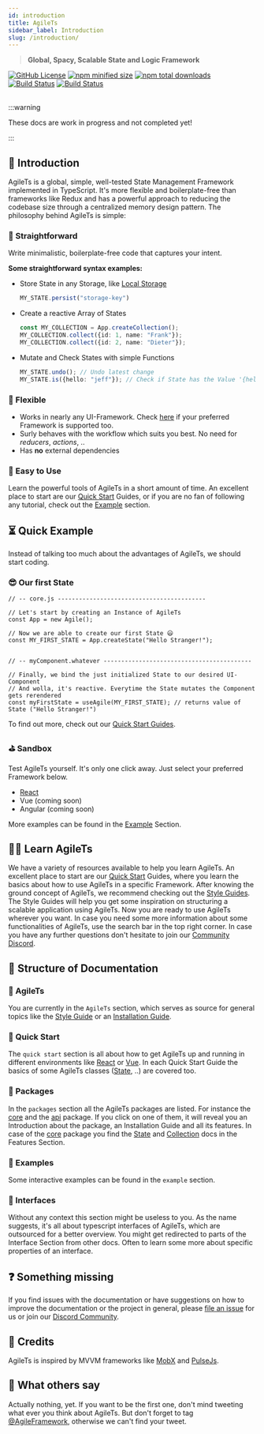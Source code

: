 ```yaml
---
id: introduction
title: AgileTs
sidebar_label: Introduction
slug: /introduction/
---
```


> **Global, Spacy, Scalable State and Logic Framework**

<a href="https://github.com/agile-ts/agile">
  <img src="https://img.shields.io/github/license/agile-ts/agile.svg?label=license&style=flat&colorA=293140&colorB=4a4872" alt="GitHub License"/></a>
<a href="https://npm.im/@agile-ts/core">
  <img src="https://img.shields.io/bundlephobia/min/@agile-ts/core.svg?label=minified%20size&style=flat&colorA=293140&colorB=4a4872" alt="npm minified size"/></a>
<a href="https://npm.im/@agile-ts/core">
  <img src="https://img.shields.io/npm/dt/@agile-ts/core.svg?label=downloads&style=flat&colorA=293140&colorB=4a4872" alt="npm total downloads"/></a>
<a href="https://github.com/agile-ts/agile/actions?query=workflow%3ARelease">
   <img src="https://github.com/agile-ts/agile/workflows/Release/badge.svg" alt="Build Status"/></a>
<a href="https://github.com/agile-ts/agile/actions?query=workflow%3A%22Test+All+Packages%22">
   <img src="https://github.com/agile-ts/agile/workflows/Test%20All%20Packages/badge.svg" alt="Build Status"/></a>

<br />
<br />

:::warning

These docs are work in progress
and not completed yet!

:::

## 👋 Introduction

AgileTs is a global, simple, well-tested State Management Framework implemented in TypeScript. 
It's more flexible and boilerplate-free than frameworks like Redux and has a powerful approach to reducing the codebase size through a
centralized memory design pattern. The philosophy behind AgileTs is simple:

### 🚅 Straightforward
Write minimalistic, boilerplate-free code that captures your intent.

**Some straightforward syntax examples:**

- Store State in any Storage, like [Local Storage](https://www.w3schools.com/html/html5_webstorage.asp)
  ```ts
  MY_STATE.persist("storage-key")
  ```
- Create a reactive Array of States
  ```ts
  const MY_COLLECTION = App.createCollection();
  MY_COLLECTION.collect({id: 1, name: "Frank"});
  MY_COLLECTION.collect({id: 2, name: "Dieter"});
  ```
- Mutate and Check States with simple Functions
  ```ts
  MY_STATE.undo(); // Undo latest change
  MY_STATE.is({hello: "jeff"}); // Check if State has the Value '{hello: "jeff"}'
  ```

### 🤸‍ Flexible

- Works in nearly any UI-Framework. Check [here](https://agile-ts.org/docs/frameworks) if your preferred Framework is supported too.
- Surly behaves with the workflow which suits you best. No need for _reducers_, _actions_, ..
- Has **no** external dependencies

### 🎯 Easy to Use

Learn the powerful tools of AgileTs in a short amount of time. An excellent place to start are
our [Quick Start](./Installation.md) Guides, or if you are no fan of following any tutorial, check out
the [Example](../examples) section.


## ⏳ Quick Example

Instead of talking too much about the advantages of AgileTs, we should start coding.

### 😎 Our first State

```tsx
// -- core.js ------------------------------------------

// Let's start by creating an Instance of AgileTs
const App = new Agile();

// Now we are able to create our first State 😃
const MY_FIRST_STATE = App.createState("Hello Stranger!");


// -- myComponent.whatever ------------------------------------------

// Finally, we bind the just initialized State to our desired UI-Component
// And wolla, it's reactive. Everytime the State mutates the Component gets rerendered
const myFirstState = useAgile(MY_FIRST_STATE); // returns value of State ("Hello Stranger!")
```

To find out more, check out our [Quick Start Guides](./Installation.md).

### ⛳️ Sandbox

Test AgileTs yourself. It's only one click away. Just select your preferred Framework below.

- [React](https://codesandbox.io/s/agilets-first-state-f12cz)
- Vue (coming soon)
- Angular (coming soon)

More examples can be found in the [Example](../examples/Indroduction.md) Section.

## 👨‍🏫 Learn AgileTs

We have a variety of resources available to help you learn AgileTs. An excellent place to start are
our [Quick Start](./Installation.md) Guides, where you learn the basics about how to use AgileTs in a specific
Framework. After knowing the ground concept of AgileTs, we recommend checking out the [Style Guides](./StyleGuide.md).
The Style Guides will help you get some inspiration on structuring a scalable application using AgileTs. Now you
are ready to use AgileTs wherever you want. In case you need some more information about some functionalities of AgileTs,
use the search bar in the top right corner. In case you have any further questions don't hesitate to join our [Community Discord](https://discord.gg/T9GzreAwPH).

## 🏢 Structure of Documentation

### 📁 AgileTs

You are currently in the `AgileTs` section, which serves as source for general topics like
the [Style Guide](./StyleGuide.md) or an [Installation Guide](./Installation.md).

### 📁 Quick Start

The `quick start` section is all about how to get AgileTs up and running in different environments
like [React](https://reactjs.org/) or [Vue](https://vuejs.org/). In each Quick Start Guide the basics of some AgileTs
classes ([State](../packages/core/features/state/Introduction.md), ..) are covered too.

### 📁 Packages

In the `packages` section all the AgileTs packages are listed. For instance the [core](../packages/core/Introduction.md) and
the [api](../packages/api/Introduction.md) package. If you click on one of them, it will reveal you an Introduction
about the package, an Installation Guide and all its features. In case of the [core](../packages/core/Introduction.md)
package you find the [State](../packages/core/features/state/Introduction.md)
and [Collection](../packages/core/features/collection/Introduction.md) docs in the Features Section.

### 📁 Examples

Some interactive examples can be found in the `example` section.

### 📁 Interfaces

Without any context this section might be useless to you. As the name suggests, it's all about typescript interfaces of
AgileTs, which are outsourced for a better overview. You might get redirected to parts of the Interface Section from
other docs. Often to learn some more about specific properties of an interface.

## ❓ Something missing

If you find issues with the documentation or have suggestions on how to improve the documentation or the project in
general, please [file an issue](https://github.com/agile/agile-ts/issues) for us or join
our [Discord Community](https://discord.gg/T9GzreAwPH).

## 🎉 Credits

AgileTs is inspired by MVVM frameworks like [MobX](https://mobx.js.org/README.html)
and [PulseJs](https://github.com/pulse-framework/pulse).

## 💬 What others say

Actually nothing, yet. If you want to be the first one, don't mind tweeting what ever you think about AgileTs.
But don't forget to tag [@AgileFramework](https://twitter.com/AgileFramework), otherwise we can't find your tweet.


